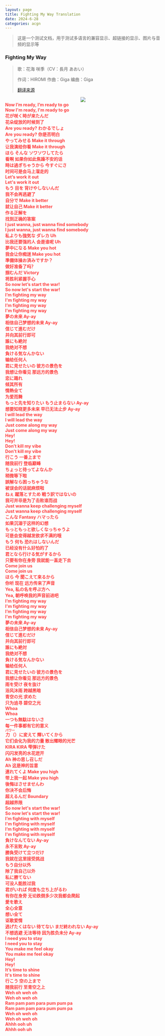 ```yaml
---
layout: page
title: Fighting My Way Translation
date: 2024-6-28
categories: acgn
---
```

> 这是一个测试文档，用于测试多语言的兼容显示、超链接的显示、图片与音频的显示等

### Fighting My Way 
> 歌：花海 咲季（CV：長月 あおい）
>
> 作词：HIROMI 作曲：Giga 编曲：Giga
>
> [翻译来源](https://www.bilibili.com/video/BV1Kr421u7jd)

<center>
  <img src="/images/Saki.png">
</center>

<style data-mw-deduplicate="TemplateStyles:r5501990">.mw-parser-output .Lyrics-has-ruby .Lyrics-original,.mw-parser-output .Lyrics-has-ruby .Lyrics-translated{line-height:2.1}.mw-parser-output .Lyrics-no-ruby .Lyrics-original,.mw-parser-output .Lyrics-no-ruby .Lyrics-translated{vertical-align:top}.mw-parser-output .Lyrics .Lyrics-original,.mw-parser-output .Lyrics .Lyrics-translated{width:100%;display:inline-block;white-space:pre-wrap}@media all and (min-width:720px){.mw-parser-output .Lyrics{display:flow-root;min-width:480px}.mw-parser-output .Lyrics-has-translate .Lyrics-original,.mw-parser-output .Lyrics-has-translate .Lyrics-translated{width:49.85%}}</style><div class="Lyrics Lyrics-has-ruby Lyrics-has-translate" style=""><div class="Lyrics-line"><div class="Lyrics-original" style="font-weight:bold;color:#ff3d3d;"><span lang="ja">Now I’m ready, I’m ready to go</span></div><div class="Lyrics-translated" style="font-weight:bold;color:#ff3d3d;"><span lang="zh">Now I'm ready, I'm ready to go</span></div></div><div class="Lyrics-line"><div class="Lyrics-original" style="font-weight:bold;color:#ff3d3d;"><span lang="ja">花が咲く時が来たんだ</span></div><div class="Lyrics-translated" style="font-weight:bold;color:#ff3d3d;"><span lang="zh">花朵绽放的时候到了</span></div></div><div class="Lyrics-line"><div class="Lyrics-original" style="font-weight:bold;color:#ff3d3d;"><span lang="ja">Are you ready? わかるでしょ</span></div><div class="Lyrics-translated" style="font-weight:bold;color:#ff3d3d;"><span lang="zh">Are you ready? 你是否明白</span></div></div><div class="Lyrics-line"><div class="Lyrics-original" style="font-weight:bold;color:#ff3d3d;"><span lang="ja">やってみせる Make it through</span></div><div class="Lyrics-translated" style="font-weight:bold;color:#ff3d3d;"><span lang="zh">让我演给你看 Make it through</span></div></div><div class="Lyrics-line"><div class="Lyrics-original" style="font-weight:bold;color:#ff3d3d;"><span lang="ja"></span></div><div class="Lyrics-translated" style="font-weight:bold;color:#ff3d3d;"><span lang="zh"></span></div></div><div class="Lyrics-line"><div class="Lyrics-original" style="font-weight:bold;color:#ff3d3d;"><span lang="ja">ほら そんな ソワソワしてたら</span></div><div class="Lyrics-translated" style="font-weight:bold;color:#ff3d3d;"><span lang="zh">看啊 如果你如此焦躁不安的话</span></div></div><div class="Lyrics-line"><div class="Lyrics-original" style="font-weight:bold;color:#ff3d3d;"><span lang="ja">時は過ぎちゃうから 今すぐにさ</span></div><div class="Lyrics-translated" style="font-weight:bold;color:#ff3d3d;"><span lang="zh">时间可是会马上溜走的</span></div></div><div class="Lyrics-line"><div class="Lyrics-original" style="font-weight:bold;color:#ff3d3d;"><span lang="ja">Let’s work it out</span></div><div class="Lyrics-translated" style="font-weight:bold;color:#ff3d3d;"><span lang="zh">Let's work it out</span></div></div><div class="Lyrics-line"><div class="Lyrics-original" style="font-weight:bold;color:#ff3d3d;"><span lang="ja"></span></div><div class="Lyrics-translated" style="font-weight:bold;color:#ff3d3d;"><span lang="zh"></span></div></div><div class="Lyrics-line"><div class="Lyrics-original" style="font-weight:bold;color:#ff3d3d;"><span lang="ja">もう 目を 背けやしないんだ</span></div><div class="Lyrics-translated" style="font-weight:bold;color:#ff3d3d;"><span lang="zh">我不会再逃避了</span></div></div><div class="Lyrics-line"><div class="Lyrics-original" style="font-weight:bold;color:#ff3d3d;"><span lang="ja">自分で Make it better</span></div><div class="Lyrics-translated" style="font-weight:bold;color:#ff3d3d;"><span lang="zh">就让自己 Make it better</span></div></div><div class="Lyrics-line"><div class="Lyrics-original" style="font-weight:bold;color:#ff3d3d;"><span lang="ja">作る正解を</span></div><div class="Lyrics-translated" style="font-weight:bold;color:#ff3d3d;"><span lang="zh">找到正确的答案</span></div></div><div class="Lyrics-line"><div class="Lyrics-original" style="font-weight:bold;color:#ff3d3d;"><span lang="ja"></span></div><div class="Lyrics-translated" style="font-weight:bold;color:#ff3d3d;"><span lang="zh"></span></div></div><div class="Lyrics-line"><div class="Lyrics-original" style="font-weight:bold;color:#ff3d3d;"><span lang="ja">I just wanna, just wanna find somebody</span></div><div class="Lyrics-translated" style="font-weight:bold;color:#ff3d3d;"><span lang="zh">I just wanna, just wanna find somebody</span></div></div><div class="Lyrics-line"><div class="Lyrics-original" style="font-weight:bold;color:#ff3d3d;"><span lang="ja">私よりも強気な ダレカ Uh</span></div><div class="Lyrics-translated" style="font-weight:bold;color:#ff3d3d;"><span lang="zh">比我还要强的人 会是谁呢 Uh</span></div></div><div class="Lyrics-line"><div class="Lyrics-original" style="font-weight:bold;color:#ff3d3d;"><span lang="ja"></span></div><div class="Lyrics-translated" style="font-weight:bold;color:#ff3d3d;"><span lang="zh"></span></div></div><div class="Lyrics-line"><div class="Lyrics-original" style="font-weight:bold;color:#ff3d3d;"><span lang="ja">夢中になる Make you hot</span></div><div class="Lyrics-translated" style="font-weight:bold;color:#ff3d3d;"><span lang="zh">我会让你痴迷 Make you hot</span></div></div><div class="Lyrics-line"><div class="Lyrics-original" style="font-weight:bold;color:#ff3d3d;"><span lang="ja">準備体操お済みですか？</span></div><div class="Lyrics-translated" style="font-weight:bold;color:#ff3d3d;"><span lang="zh">做好准备了吗？</span></div></div><div class="Lyrics-line"><div class="Lyrics-original" style="font-weight:bold;color:#ff3d3d;"><span lang="ja">掴むんだ Victory</span></div><div class="Lyrics-translated" style="font-weight:bold;color:#ff3d3d;"><span lang="zh">将胜利紧握手心</span></div></div><div class="Lyrics-line"><div class="Lyrics-original" style="font-weight:bold;color:#ff3d3d;"><span lang="ja">So now let’s start the war!</span></div><div class="Lyrics-translated" style="font-weight:bold;color:#ff3d3d;"><span lang="zh">So now let's start the war!</span></div></div><div class="Lyrics-line"><div class="Lyrics-original" style="font-weight:bold;color:#ff3d3d;"><span lang="ja"></span></div><div class="Lyrics-translated" style="font-weight:bold;color:#ff3d3d;"><span lang="zh"></span></div></div><div class="Lyrics-line"><div class="Lyrics-original" style="font-weight:bold;color:#ff3d3d;"><span lang="ja">I’m fighting my way</span></div><div class="Lyrics-translated" style="font-weight:bold;color:#ff3d3d;"><span lang="zh">I'm fighting my way</span></div></div><div class="Lyrics-line"><div class="Lyrics-original" style="font-weight:bold;color:#ff3d3d;"><span lang="ja">I’m fighting my way</span></div><div class="Lyrics-translated" style="font-weight:bold;color:#ff3d3d;"><span lang="zh">I'm fighting my way</span></div></div><div class="Lyrics-line"><div class="Lyrics-original" style="font-weight:bold;color:#ff3d3d;"><span lang="ja">夢の未来 Ay-ay</span></div><div class="Lyrics-translated" style="font-weight:bold;color:#ff3d3d;"><span lang="zh">相信自己梦想的未来 Ay-ay</span></div></div><div class="Lyrics-line"><div class="Lyrics-original" style="font-weight:bold;color:#ff3d3d;"><span lang="ja">信じて進むだけ</span></div><div class="Lyrics-translated" style="font-weight:bold;color:#ff3d3d;"><span lang="zh">并向其前行即可</span></div></div><div class="Lyrics-line"><div class="Lyrics-original" style="font-weight:bold;color:#ff3d3d;"><span lang="ja">誰にも絶対</span></div><div class="Lyrics-translated" style="font-weight:bold;color:#ff3d3d;"><span lang="zh">我绝对不想</span></div></div><div class="Lyrics-line"><div class="Lyrics-original" style="font-weight:bold;color:#ff3d3d;"><span lang="ja">負ける気なんかない</span></div><div class="Lyrics-translated" style="font-weight:bold;color:#ff3d3d;"><span lang="zh">输给任何人</span></div></div><div class="Lyrics-line"><div class="Lyrics-original" style="font-weight:bold;color:#ff3d3d;"><span lang="ja">君に見せたいの 彼方の景色を</span></div><div class="Lyrics-translated" style="font-weight:bold;color:#ff3d3d;"><span lang="zh">我想让你看见 那远方的景色</span></div></div><div class="Lyrics-line"><div class="Lyrics-original" style="font-weight:bold;color:#ff3d3d;"><span lang="ja">恋に踊れ</span></div><div class="Lyrics-translated" style="font-weight:bold;color:#ff3d3d;"><span lang="zh">倾其所有</span></div></div><div class="Lyrics-line"><div class="Lyrics-original" style="font-weight:bold;color:#ff3d3d;"><span lang="ja">情熱全て</span></div><div class="Lyrics-translated" style="font-weight:bold;color:#ff3d3d;"><span lang="zh">为爱而舞</span></div></div><div class="Lyrics-line"><div class="Lyrics-original" style="font-weight:bold;color:#ff3d3d;"><span lang="ja">もっと先を知りたい もう止まらない Ay-ay</span></div><div class="Lyrics-translated" style="font-weight:bold;color:#ff3d3d;"><span lang="zh">想要知晓更多未来 早已无法止步 Ay-ay</span></div></div><div class="Lyrics-line"><div class="Lyrics-original" style="font-weight:bold;color:#ff3d3d;"><span lang="ja">I will lead the way</span></div><div class="Lyrics-translated" style="font-weight:bold;color:#ff3d3d;"><span lang="zh">I will lead the way</span></div></div><div class="Lyrics-line"><div class="Lyrics-original" style="font-weight:bold;color:#ff3d3d;"><span lang="ja">Just come along my way</span></div><div class="Lyrics-translated" style="font-weight:bold;color:#ff3d3d;"><span lang="zh">Just come along my way</span></div></div><div class="Lyrics-line"><div class="Lyrics-original" style="font-weight:bold;color:#ff3d3d;"><span lang="ja">Hey!</span></div><div class="Lyrics-translated" style="font-weight:bold;color:#ff3d3d;"><span lang="zh">Hey!</span></div></div><div class="Lyrics-line"><div class="Lyrics-original" style="font-weight:bold;color:#ff3d3d;"><span lang="ja">Don’t kill my vibe</span></div><div class="Lyrics-translated" style="font-weight:bold;color:#ff3d3d;"><span lang="zh">Don't kill my vibe</span></div></div><div class="Lyrics-line"><div class="Lyrics-original" style="font-weight:bold;color:#ff3d3d;"><span lang="ja">行こう 一番上まで</span></div><div class="Lyrics-translated" style="font-weight:bold;color:#ff3d3d;"><span lang="zh">随我前行 登临巅峰</span></div></div><div class="Lyrics-line"><div class="Lyrics-original" style="font-weight:bold;color:#ff3d3d;"><span lang="ja"></span></div><div class="Lyrics-translated" style="font-weight:bold;color:#ff3d3d;"><span lang="zh"></span></div></div><div class="Lyrics-line"><div class="Lyrics-original" style="font-weight:bold;color:#ff3d3d;"><span lang="ja">ちょっと待ってよなんか</span></div><div class="Lyrics-translated" style="font-weight:bold;color:#ff3d3d;"><span lang="zh">稍微等下啦</span></div></div><div class="Lyrics-line"><div class="Lyrics-original" style="font-weight:bold;color:#ff3d3d;"><span lang="ja">誤解なら困っちゃうな</span></div><div class="Lyrics-translated" style="font-weight:bold;color:#ff3d3d;"><span lang="zh">被误会的话就麻烦啦</span></div></div><div class="Lyrics-line"><div class="Lyrics-original" style="font-weight:bold;color:#ff3d3d;"><span lang="ja">ねぇ 蹴落とすため 戦う訳ではないの</span></div><div class="Lyrics-translated" style="font-weight:bold;color:#ff3d3d;"><span lang="zh">我可并非是为了击败谁而战</span></div></div><div class="Lyrics-line"><div class="Lyrics-original" style="font-weight:bold;color:#ff3d3d;"><span lang="ja">Just wanna keep challenging myself</span></div><div class="Lyrics-translated" style="font-weight:bold;color:#ff3d3d;"><span lang="zh">Just wanna keep challenging myself</span></div></div><div class="Lyrics-line"><div class="Lyrics-original" style="font-weight:bold;color:#ff3d3d;"><span lang="ja">こんな Fantasy ハマったら</span></div><div class="Lyrics-translated" style="font-weight:bold;color:#ff3d3d;"><span lang="zh">如果沉溺于这样的幻想</span></div></div><div class="Lyrics-line"><div class="Lyrics-original" style="font-weight:bold;color:#ff3d3d;"><span lang="ja">もっともっと欲しくなっちゃうよ</span></div><div class="Lyrics-translated" style="font-weight:bold;color:#ff3d3d;"><span lang="zh">可是会变得越发欲求不满的哦</span></div></div><div class="Lyrics-line"><div class="Lyrics-original" style="font-weight:bold;color:#ff3d3d;"><span lang="ja"></span></div><div class="Lyrics-translated" style="font-weight:bold;color:#ff3d3d;"><span lang="zh"></span></div></div><div class="Lyrics-line"><div class="Lyrics-original" style="font-weight:bold;color:#ff3d3d;"><span lang="ja">もう 何も 恐れはしないんだ</span></div><div class="Lyrics-translated" style="font-weight:bold;color:#ff3d3d;"><span lang="zh">已经没有什么好怕的了</span></div></div><div class="Lyrics-line"><div class="Lyrics-original" style="font-weight:bold;color:#ff3d3d;"><span lang="ja">君となら行ける気がするから</span></div><div class="Lyrics-translated" style="font-weight:bold;color:#ff3d3d;"><span lang="zh">只要有你在身旁 我就能一直走下去</span></div></div><div class="Lyrics-line"><div class="Lyrics-original" style="font-weight:bold;color:#ff3d3d;"><span lang="ja">Come join us</span></div><div class="Lyrics-translated" style="font-weight:bold;color:#ff3d3d;"><span lang="zh">Come join us</span></div></div><div class="Lyrics-line"><div class="Lyrics-original" style="font-weight:bold;color:#ff3d3d;"><span lang="ja">ほら 今 聞こえて来るから</span></div><div class="Lyrics-translated" style="font-weight:bold;color:#ff3d3d;"><span lang="zh">你听 现在 远方传来了声音</span></div></div><div class="Lyrics-line"><div class="Lyrics-original" style="font-weight:bold;color:#ff3d3d;"><span lang="ja">Yea, 私の名を呼ぶ方へ</span></div><div class="Lyrics-translated" style="font-weight:bold;color:#ff3d3d;"><span lang="zh">Yea, 朝呼唤我的声音前进吧</span></div></div><div class="Lyrics-line"><div class="Lyrics-original" style="font-weight:bold;color:#ff3d3d;"><span lang="ja"></span></div><div class="Lyrics-translated" style="font-weight:bold;color:#ff3d3d;"><span lang="zh"></span></div></div><div class="Lyrics-line"><div class="Lyrics-original" style="font-weight:bold;color:#ff3d3d;"><span lang="ja">I’m fighting my way</span></div><div class="Lyrics-translated" style="font-weight:bold;color:#ff3d3d;"><span lang="zh">I'm fighting my way</span></div></div><div class="Lyrics-line"><div class="Lyrics-original" style="font-weight:bold;color:#ff3d3d;"><span lang="ja">I’m fighting my way</span></div><div class="Lyrics-translated" style="font-weight:bold;color:#ff3d3d;"><span lang="zh">I'm fighting my way</span></div></div><div class="Lyrics-line"><div class="Lyrics-original" style="font-weight:bold;color:#ff3d3d;"><span lang="ja">夢の未来 Ay-ay</span></div><div class="Lyrics-translated" style="font-weight:bold;color:#ff3d3d;"><span lang="zh">相信自己梦想的未来 Ay-ay</span></div></div><div class="Lyrics-line"><div class="Lyrics-original" style="font-weight:bold;color:#ff3d3d;"><span lang="ja">信じて進むだけ</span></div><div class="Lyrics-translated" style="font-weight:bold;color:#ff3d3d;"><span lang="zh">并向其前行即可</span></div></div><div class="Lyrics-line"><div class="Lyrics-original" style="font-weight:bold;color:#ff3d3d;"><span lang="ja">誰にも絶対</span></div><div class="Lyrics-translated" style="font-weight:bold;color:#ff3d3d;"><span lang="zh">我绝对不想</span></div></div><div class="Lyrics-line"><div class="Lyrics-original" style="font-weight:bold;color:#ff3d3d;"><span lang="ja">負ける気なんかない</span></div><div class="Lyrics-translated" style="font-weight:bold;color:#ff3d3d;"><span lang="zh">输给任何人</span></div></div><div class="Lyrics-line"><div class="Lyrics-original" style="font-weight:bold;color:#ff3d3d;"><span lang="ja">君に見せたいの 彼方の景色を</span></div><div class="Lyrics-translated" style="font-weight:bold;color:#ff3d3d;"><span lang="zh">我想让你看见 那远方的景色</span></div></div><div class="Lyrics-line"><div class="Lyrics-original" style="font-weight:bold;color:#ff3d3d;"><span lang="ja"></span></div><div class="Lyrics-translated" style="font-weight:bold;color:#ff3d3d;"><span lang="zh"></span></div></div><div class="Lyrics-line"><div class="Lyrics-original" style="font-weight:bold;color:#ff3d3d;"><span lang="ja">雨を受け 夜を抜け</span></div><div class="Lyrics-translated" style="font-weight:bold;color:#ff3d3d;"><span lang="zh">浴风沐雨 跨越黑暗</span></div></div><div class="Lyrics-line"><div class="Lyrics-original" style="font-weight:bold;color:#ff3d3d;"><span lang="ja">青空の光 求めた</span></div><div class="Lyrics-translated" style="font-weight:bold;color:#ff3d3d;"><span lang="zh">只为追寻 碧空之光</span></div></div><div class="Lyrics-line"><div class="Lyrics-original" style="font-weight:bold;color:#ff3d3d;"><span lang="ja">Whoa</span></div><div class="Lyrics-translated" style="font-weight:bold;color:#ff3d3d;"><span lang="zh">Whoa</span></div></div><div class="Lyrics-line"><div class="Lyrics-original" style="font-weight:bold;color:#ff3d3d;"><span lang="ja">一つも無駄はないさ</span></div><div class="Lyrics-translated" style="font-weight:bold;color:#ff3d3d;"><span lang="zh">每一件事都有它的意义</span></div></div><div class="Lyrics-line"><div class="Lyrics-original" style="font-weight:bold;color:#ff3d3d;"><span lang="ja"><ruby><rb data-id="template-ruby">力<span class="template-ruby-hidden">（</span></rb><rt style="font-size:0.75em">パワー</rt><span class="template-ruby-hidden">）</span></ruby>に変えて 輝いてくから</span></div><div class="Lyrics-translated" style="font-weight:bold;color:#ff3d3d;"><span lang="zh">它们会化为我的力量 散出耀眼的光芒</span></div></div><div class="Lyrics-line"><div class="Lyrics-original" style="font-weight:bold;color:#ff3d3d;"><span lang="ja"></span></div><div class="Lyrics-translated" style="font-weight:bold;color:#ff3d3d;"><span lang="zh"></span></div></div><div class="Lyrics-line"><div class="Lyrics-original" style="font-weight:bold;color:#ff3d3d;"><span lang="ja">KIRA KIRA 雫弾けた</span></div><div class="Lyrics-translated" style="font-weight:bold;color:#ff3d3d;"><span lang="zh">闪闪发亮的水花迸开</span></div></div><div class="Lyrics-line"><div class="Lyrics-original" style="font-weight:bold;color:#ff3d3d;"><span lang="ja">Ah 神の思し召しだ</span></div><div class="Lyrics-translated" style="font-weight:bold;color:#ff3d3d;"><span lang="zh">Ah 这是神的旨意</span></div></div><div class="Lyrics-line"><div class="Lyrics-original" style="font-weight:bold;color:#ff3d3d;"><span lang="ja"></span></div><div class="Lyrics-translated" style="font-weight:bold;color:#ff3d3d;"><span lang="zh"></span></div></div><div class="Lyrics-line"><div class="Lyrics-original" style="font-weight:bold;color:#ff3d3d;"><span lang="ja">連れてくよ Make you high</span></div><div class="Lyrics-translated" style="font-weight:bold;color:#ff3d3d;"><span lang="zh">带上我一起 Make you high</span></div></div><div class="Lyrics-line"><div class="Lyrics-original" style="font-weight:bold;color:#ff3d3d;"><span lang="ja">後悔はさせませんわ</span></div><div class="Lyrics-translated" style="font-weight:bold;color:#ff3d3d;"><span lang="zh">你决不会后悔</span></div></div><div class="Lyrics-line"><div class="Lyrics-original" style="font-weight:bold;color:#ff3d3d;"><span lang="ja">超えるんだ Boundary</span></div><div class="Lyrics-translated" style="font-weight:bold;color:#ff3d3d;"><span lang="zh">超越界限</span></div></div><div class="Lyrics-line"><div class="Lyrics-original" style="font-weight:bold;color:#ff3d3d;"><span lang="ja">So now let's start the war!</span></div><div class="Lyrics-translated" style="font-weight:bold;color:#ff3d3d;"><span lang="zh">So now let's start the war!</span></div></div><div class="Lyrics-line"><div class="Lyrics-original" style="font-weight:bold;color:#ff3d3d;"><span lang="ja"></span></div><div class="Lyrics-translated" style="font-weight:bold;color:#ff3d3d;"><span lang="zh"></span></div></div><div class="Lyrics-line"><div class="Lyrics-original" style="font-weight:bold;color:#ff3d3d;"><span lang="ja">I’m fighting with myself</span></div><div class="Lyrics-translated" style="font-weight:bold;color:#ff3d3d;"><span lang="zh">I'm fighting with myself</span></div></div><div class="Lyrics-line"><div class="Lyrics-original" style="font-weight:bold;color:#ff3d3d;"><span lang="ja">I’m fighting with myself</span></div><div class="Lyrics-translated" style="font-weight:bold;color:#ff3d3d;"><span lang="zh">I'm fighting with myself</span></div></div><div class="Lyrics-line"><div class="Lyrics-original" style="font-weight:bold;color:#ff3d3d;"><span lang="ja">負けなんてない Ay-ay</span></div><div class="Lyrics-translated" style="font-weight:bold;color:#ff3d3d;"><span lang="zh">永不言败 Ay-ay</span></div></div><div class="Lyrics-line"><div class="Lyrics-original" style="font-weight:bold;color:#ff3d3d;"><span lang="ja">勝負受けて立つだけ</span></div><div class="Lyrics-translated" style="font-weight:bold;color:#ff3d3d;"><span lang="zh">我就在这里接受挑战</span></div></div><div class="Lyrics-line"><div class="Lyrics-original" style="font-weight:bold;color:#ff3d3d;"><span lang="ja">もう自分以外</span></div><div class="Lyrics-translated" style="font-weight:bold;color:#ff3d3d;"><span lang="zh">除了我自己以外</span></div></div><div class="Lyrics-line"><div class="Lyrics-original" style="font-weight:bold;color:#ff3d3d;"><span lang="ja">私に勝てない</span></div><div class="Lyrics-translated" style="font-weight:bold;color:#ff3d3d;"><span lang="zh">可没人能胜过我</span></div></div><div class="Lyrics-line"><div class="Lyrics-original" style="font-weight:bold;color:#ff3d3d;"><span lang="ja">君がいれば 何度も立ち上がるわ</span></div><div class="Lyrics-translated" style="font-weight:bold;color:#ff3d3d;"><span lang="zh">有你在身旁 无论跌倒多少次我都会爬起</span></div></div><div class="Lyrics-line"><div class="Lyrics-original" style="font-weight:bold;color:#ff3d3d;"><span lang="ja">愛を歌え</span></div><div class="Lyrics-translated" style="font-weight:bold;color:#ff3d3d;"><span lang="zh">全心全意</span></div></div><div class="Lyrics-line"><div class="Lyrics-original" style="font-weight:bold;color:#ff3d3d;"><span lang="ja">想い全て</span></div><div class="Lyrics-translated" style="font-weight:bold;color:#ff3d3d;"><span lang="zh">讴歌爱情</span></div></div><div class="Lyrics-line"><div class="Lyrics-original" style="font-weight:bold;color:#ff3d3d;"><span lang="ja">逃げたくはない 待てない まだ終われない Ay-ay</span></div><div class="Lyrics-translated" style="font-weight:bold;color:#ff3d3d;"><span lang="zh">不想逃避 无法等待 因为胜负未分 Ay-ay</span></div></div><div class="Lyrics-line"><div class="Lyrics-original" style="font-weight:bold;color:#ff3d3d;"><span lang="ja">I need you to stay</span></div><div class="Lyrics-translated" style="font-weight:bold;color:#ff3d3d;"><span lang="zh">I need you to stay</span></div></div><div class="Lyrics-line"><div class="Lyrics-original" style="font-weight:bold;color:#ff3d3d;"><span lang="ja">You make me feel okay</span></div><div class="Lyrics-translated" style="font-weight:bold;color:#ff3d3d;"><span lang="zh">You make me feel okay</span></div></div><div class="Lyrics-line"><div class="Lyrics-original" style="font-weight:bold;color:#ff3d3d;"><span lang="ja">Hey!</span></div><div class="Lyrics-translated" style="font-weight:bold;color:#ff3d3d;"><span lang="zh">Hey!</span></div></div><div class="Lyrics-line"><div class="Lyrics-original" style="font-weight:bold;color:#ff3d3d;"><span lang="ja">It’s time to shine</span></div><div class="Lyrics-translated" style="font-weight:bold;color:#ff3d3d;"><span lang="zh">It's time to shine</span></div></div><div class="Lyrics-line"><div class="Lyrics-original" style="font-weight:bold;color:#ff3d3d;"><span lang="ja">行こう 空の上まで</span></div><div class="Lyrics-translated" style="font-weight:bold;color:#ff3d3d;"><span lang="zh">随我前行 至青空之上</span></div></div><div class="Lyrics-line"><div class="Lyrics-original" style="font-weight:bold;color:#ff3d3d;"><span lang="ja"></span></div><div class="Lyrics-translated" style="font-weight:bold;color:#ff3d3d;"><span lang="zh"></span></div></div><div class="Lyrics-line"><div class="Lyrics-original" style="font-weight:bold;color:#ff3d3d;"><span lang="ja">Weh oh weh oh</span></div><div class="Lyrics-translated" style="font-weight:bold;color:#ff3d3d;"><span lang="zh">Weh oh weh oh</span></div></div><div class="Lyrics-line"><div class="Lyrics-original" style="font-weight:bold;color:#ff3d3d;"><span lang="ja">Ram pam pam para pum pum pa</span></div><div class="Lyrics-translated" style="font-weight:bold;color:#ff3d3d;"><span lang="zh">Ram pam pam para pum pum pa</span></div></div><div class="Lyrics-line"><div class="Lyrics-original" style="font-weight:bold;color:#ff3d3d;"><span lang="ja">Weh oh weh oh</span></div><div class="Lyrics-translated" style="font-weight:bold;color:#ff3d3d;"><span lang="zh">Weh oh weh oh</span></div></div><div class="Lyrics-line"><div class="Lyrics-original" style="font-weight:bold;color:#ff3d3d;"><span lang="ja">Ahhh ooh uh</span></div><div class="Lyrics-translated" style="font-weight:bold;color:#ff3d3d;"><span lang="zh">Ahhh ooh uh</span></div></div><div style="clear:both"></div></div>

